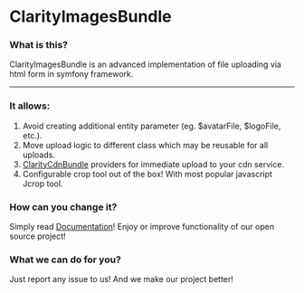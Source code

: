 ClarityImagesBundle
================

### What is this?

ClarityImagesBundle is an advanced implementation of file uploading via html form in symfony framework.
***
### It allows:

1.  Avoid creating additional entity parameter (eg. $avatarFile, $logoFile, etc.).
2.  Move upload logic to different class which may be reusable for all uploads.
3.  [ClarityCdnBundle](https://github.com/clarity-project/ClarityCdnBundle/) providers for immediate upload to your cdn service.
4.  Configurable crop tool out of the box! With most popular javascript Jcrop tool.

### How can you change it?

Simply read [Documentation](https://github.com/clarity-project/ClarityImagesBundle/blob/master/Resources/doc/index.md)! Enjoy or improve functionality of our open source project!

### What we can do for you?

Just report any issue to us! And we make our project better!
